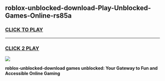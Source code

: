 
## roblox-unblocked-download-Play-Unblocked-Games-Online-rs85a
<h3>
<a href="https://premium76.site?title=roblox-unblocked-download&ref=25A">CLICK TO PLAY</a></h3>
<hr>

<h3>
<a href="https://premium76.site?title=roblox-unblocked-download&ref=25A">CLICK 2 PLAY</a>
  
</h3>

<a href="https://premium76.site?title=roblox-unblocked-download&ref=25A"><img src="https://clearcache.store/games.png"></a>


**roblox-unblocked-download games unblocked: Your Gateway to Fun and Accessible Online Gaming**
